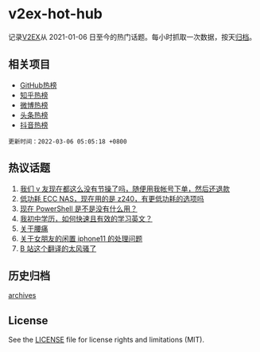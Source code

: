# v2ex-hot-hub

 记录[V2EX](https://www.v2ex.com/)从 2021-01-06 日至今的热门话题。每小时抓取一次数据，按天[归档](archives)。
 
 ## 相关项目

- [GitHub热榜](https://github.com/snaildev/github-hot-hub)
- [知乎热榜](https://github.com/snaildev/zhihu-hot-hub)
- [微博热榜](https://github.com/snaildev/weibo-hot-hub)
- [头条热榜](https://github.com/snaildev/toutiao-hot-hub)
- [抖音热榜](https://github.com/snaildev/douyin-hot-hub)


 `更新时间：2022-03-06 05:05:18 +0800`

## 热议话题

1. [我们 v 友现在都这么没有节操了吗，随便用我帐号下单，然后还退款](https://www.v2ex.com/t/838139)
1. [低功耗 ECC NAS，现在用的是 z240，有更低功耗的选项吗](https://www.v2ex.com/t/838111)
1. [现在 PowerShell 是不是没有什么用？](https://www.v2ex.com/t/838173)
1. [我初中学历，如何快速且有效的学习英文？](https://www.v2ex.com/t/838146)
1. [关于腰痛](https://www.v2ex.com/t/838137)
1. [关于女朋友的闲置 iphone11 的处理问题](https://www.v2ex.com/t/838160)
1. [B 站这个翻译的太风骚了](https://www.v2ex.com/t/838270)

## 历史归档

[archives](archives)

## License

See the [LICENSE](LICENSE) file for license rights and limitations (MIT).
